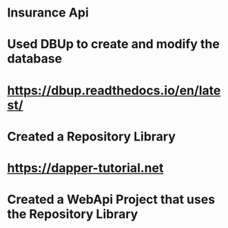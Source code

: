 # Insurance Api
# Used DBUp to create and modify the database
  # https://dbup.readthedocs.io/en/latest/
# Created a Repository Library
 # https://dapper-tutorial.net
# Created a WebApi Project that uses the Repository Library 
